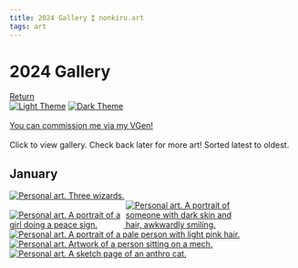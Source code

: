 ```yaml
---
title: 2024 Gallery ⁑ nonkiru.art
tags: art
---
```


<!-- FULL: DONT COMPRESS, RE-SIZE -->
<!-- THUMBNAILS: bulk resize 500 height -->
<!-- COMPRESS AFTER -->
<h1>2024 Gallery</h1>
<a href="/art/">Return</a>
<br>
<a href="javascript:;" class="a_img" onclick="lightmode()" onmouseover="document.light.src='/assets/website/light_theme_hover.png';" onmouseout="document.light.src='/assets/website/light_theme.png';" 
onfocus="document.light.src='/assets/website/light_theme_hover.png';" onfocusout="document.light.src='/assets/website/light_theme.png';">
<img src="/assets/website/light_theme.png" alt="Light Theme" name="light"></a>
<a href="javascript:;" class="a_img" onclick="darkmode()" onmouseover="document.dark.src='/assets/website/dark_theme_hover.png';" onmouseout="document.dark.src='/assets/website/dark_theme.png';" 
onfocus="document.dark.src='/assets/website/dark_theme_hover.png';" onfocusout="document.dark.src='/assets/website/dark_theme.png';">
<img src="/assets/website/dark_theme.png" alt="Dark Theme" name="dark"></a>

<br>
<br><a href="https://vgen.co/nonkiru">You can commission me via my VGen!</a>
<br>
<br>Click to view gallery. Check back later for more art! Sorted latest to oldest.
<div class="gallery">
<h2>January</h2>
<a href="/../assets/artwork/2024/w101.jpg" data-fancybox="gallery" data-caption="Personal art. Three wizards.">
    <img src="/../assets/artwork/2024/low/w101.jpg" alt="Personal art. Three wizards." loading="lazy" />
</a>

<br>

<a href="/../assets/artwork/2024/donnie_portrait.jpg" data-fancybox="gallery" data-caption="Personal art. A portrait of a girl doing a peace sign.">
    <img src="/../assets/artwork/2024/low/donnie_portrait.jpg" alt="Personal art. A portrait of a girl doing a peace sign." style="max-width: 200px;" loading="lazy" />
</a>

<a href="/../assets/artwork/2024/estelle_portrait.jpg" data-fancybox="gallery" data-caption="Personal art. A portrait of someone with dark skin and hair, awkwardly smiling.">
    <img src="/../assets/artwork/2024/low/estelle_portrait.jpg" alt="Personal art. A portrait of someone with dark skin and hair, awkwardly smiling." style="max-width: 200px;" loading="lazy" />
</a>

<a href="/../assets/artwork/2024/jupiter_portrait.jpg" data-fancybox="gallery" data-caption="Personal art. A portrait of a pale person with light pink hair.">
    <img src="/../assets/artwork/2024/low/jupiter_portrait.jpg" alt="Personal art. A portrait of a pale person with light pink hair."  loading="lazy" />
</a>

<br>

<a href="/../assets/artwork/2024/billie.jpg" data-fancybox="gallery" data-caption="Personal art. Artwork of a person sitting on a mech.">
    <img src="/../assets/artwork/2024/low/billie.jpg" alt="Personal art. Artwork of a person sitting on a mech."  loading="lazy" />
</a>

<a href="/../assets/artwork/2024/non_sketch_page.jpg" data-fancybox="gallery" data-caption="Personal art. A sketch page of an anthro cat.">
    <img src="/../assets/artwork/2024/low/non_sketch_page.jpg" alt="Personal art. A sketch page of an anthro cat."  loading="lazy" />
</a>
</div>